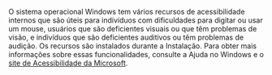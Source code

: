 O sistema operacional Windows tem vários recursos de acessibilidade internos que são úteis para indivíduos com dificuldades para digitar ou usar um mouse, usuários que são deficientes visuais ou que têm problemas de visão, e indivíduos que são deficientes auditivos ou têm problemas de audição. Os recursos são instalados durante a Instalação. Para obter mais informações sobre essas funcionalidades, consulte a Ajuda no Windows e o [site de Acessibilidade da Microsoft](http://go.microsoft.com/fwlink/?LinkId=8431).

<!--HONumber=Jun16_HO4-->


